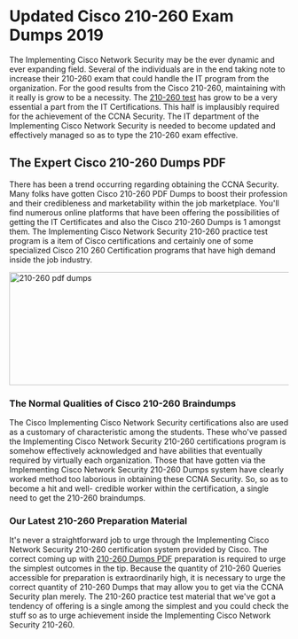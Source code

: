 <h1><strong>Updated Cisco 210-260 Exam Dumps 2019</strong></h1>
<p>The Implementing Cisco Network Security may be the ever dynamic and ever expanding field. Several of the individuals are in the end taking note to increase their 210-260 exam that could handle the IT program from the organization. For the good results from the Cisco 210-260, maintaining with it really is grow to be a necessity. The <a href="https://www.securedumps.com/210-260-cheat-sheet.html">210-260 test</a> has grow to be a very essential a part from the IT Certifications. This half is implausibly required for the achievement of the CCNA Security. The IT department of the Implementing Cisco Network Security is needed to become updated and effectively managed so as to type the 210-260 exam effective.</p>
<h2><strong>The Expert Cisco 210-260 Dumps PDF</strong></h2>
<p>There has been a trend occurring regarding obtaining the CCNA Security. Many folks have gotten Cisco 210-260 PDF Dumps to boost their profession and their credibleness and marketability within the job marketplace. You'll find numerous online platforms that have been offering the possibilities of getting the IT Certificates and also the Cisco 210-260 Dumps is 1 amongst them. The Implementing Cisco Network Security 210-260 practice test program is a item of Cisco certifications and certainly one of some specialized Cisco 210 260 Certification programs that have high demand inside the job industry.</p>
<p><a href="https://www.securedumps.com/210-260-cheat-sheet.html"><img src="https://i.imgur.com/LkNlujf.jpg" alt="210-260 pdf dumps" width="550" height="204" /></a></p>
<h3><strong>The Normal Qualities of Cisco 210-260 Braindumps</strong></h3>
<p>The Cisco Implementing Cisco Network Security certifications also are used as a customary of characteristic among the students. These who've passed the Implementing Cisco Network Security 210-260 certifications program is somehow effectively acknowledged and have abilities that eventually required by virtually each organization. Those that have gotten via the Implementing Cisco Network Security 210-260 Dumps system have clearly worked method too laborious in obtaining these CCNA Security. So, so as to become a hit and well- credible worker within the certification, a single need to get the 210-260 braindumps.</p>
<h3><strong>Our Latest 210-260 Preparation Material</strong></h3>
<p>It's never a straightforward job to urge through the Implementing Cisco Network Security 210-260 certification system provided by Cisco. The correct coming up with <a href="https://www.securedumps.com/210-260-cheat-sheet.html">210-260 Dumps PDF</a> preparation is required to urge the simplest outcomes in the tip. Because the quantity of 210-260 Queries accessible for preparation is extraordinarily high, it is necessary to urge the correct quantity of 210-260 Dumps that may allow you to get via the CCNA Security plan merely. The 210-260 practice test material that we've got a tendency of offering is a single among the simplest and you could check the stuff so as to urge achievement inside the Implementing Cisco Network Security 210-260.</p>
